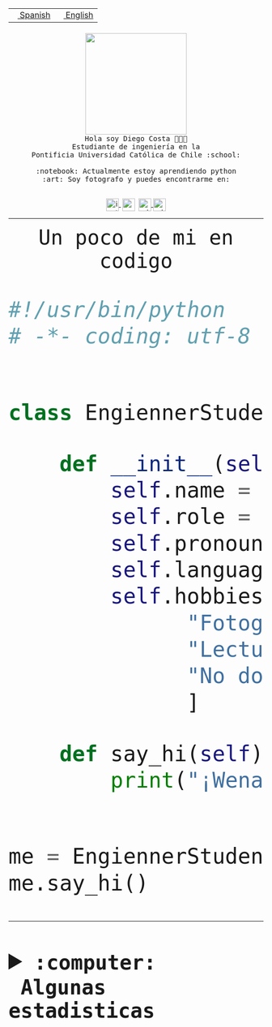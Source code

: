 <table border="0"  align="right">
 <tr><td><a href="README.md"><img src="https://upload.wikimedia.org/wikipedia/commons/thumb/8/89/Bandera_de_Espa%C3%B1a.svg/1200px-Bandera_de_Espa%C3%B1a.svg.png" height="10"> Spanish</a></td>
 <td><a href="README.en.md"><img src="https://upload.wikimedia.org/wikipedia/commons/a/a4/Flag_of_the_United_States.svg" height="10"> English</a></td></tr>
</table><br><br><br>


<p align="center">
  <img src="https://github.com/diegocostares/diegocostares/blob/main/Images/aaa2.gif?raw=true" height="200px">
  <br><samp>
    Hola soy Diego Costa 👨🏻‍💻<br>
    Estudiante de ingeniería en la <br>
    Pontificia Universidad Católica de Chile :school:<br>
  <br>
    :notebook: Actualmente estoy aprendiendo python <br>
    :art: Soy fotografo y puedes encontrarme en: <br>
  <br></samp>
  
</p>

<p align="center">
   <a href="https://instagram.com/diegocosta_no" target="blank">
    <img 
    align="center" src="https://cdn.jsdelivr.net/npm/simple-icons@3.0.1/icons/instagram.svg" alt="instagram" height="25px" width="25px" />
  </a>
  <a style="border: 3px solid; color: white;"href="https://t.me/diegocosta_no" target="blank">
  <img
  align="center" alt="Telegram" width="25px" src="https://icons-for-free.com/iconfiles/png/512/Telegram-1324888767380505522.png" />
</a>
<a href="https://api.whatsapp.com/send?phone=56971897835&text=Hola!" target="blank">
  <img
  align="center" alt="wtsp" width="25px" src="https://img.icons8.com/pastel-glyph/2x/whatsapp--v2.png" />
</a>
<a href="https://www.linkedin.com/in/diego-costa-786249213/" target="blank">
  <img
  align="center" alt="wtsp" width="25px" src="https://img.icons8.com/metro/452/linkedin.png" />
</a>

  </a>
</p>

---


<p align="center"><font size="25"><samp>Un poco de mi en codigo</samp></front></p>


```python
#!/usr/bin/python
# -*- coding: utf-8 -*-


class EngiennerStudent:

    def __init__(self):
        self.name = "Diego Costa"
        self.role = "Estudiante"
        self.pronouns = "he/him"
        self.language_spoken = ["es_CL", "en_US"]
        self.hobbies = [
              "Fotografia",
              "Lectura",
              "No dormir",
              ]

    def say_hi(self):
        print("¡Wena mundo!")


me = EngiennerStudent()
me.say_hi()
```
---
<details>
  <summary><b><samp>:computer: &nbsp;Algunas estadisticas</samp></b></summary>
  <br/></p>

<!--START_SECTION:waka-->
![Code Time](http://img.shields.io/badge/Code%20Time-646%20hrs%2047%20mins-blue)

**Soy nocturno 🦉** 

```text
🌞 Mañana     7 commits      ░░░░░░░░░░░░░░░░░░░░░░░░░   1.47% 
🌆 Día        144 commits    ███████░░░░░░░░░░░░░░░░░░   30.25% 
🌃 Tarde      190 commits    ██████████░░░░░░░░░░░░░░░   39.92% 
🌙 Noche      135 commits    ███████░░░░░░░░░░░░░░░░░░   28.36%

```
📅 **Soy más productivo los Miércoles** 

```text
Lunes        30 commits     █░░░░░░░░░░░░░░░░░░░░░░░░   6.3% 
Martes       51 commits     ██░░░░░░░░░░░░░░░░░░░░░░░   10.71% 
Miércoles    129 commits    ██████░░░░░░░░░░░░░░░░░░░   27.1% 
Jueves       57 commits     ███░░░░░░░░░░░░░░░░░░░░░░   11.97% 
Viernes      37 commits     ██░░░░░░░░░░░░░░░░░░░░░░░   7.77% 
Sábado       71 commits     ███░░░░░░░░░░░░░░░░░░░░░░   14.92% 
Domingo      101 commits    █████░░░░░░░░░░░░░░░░░░░░   21.22%

```


📊 **Esta semana me dediqué a** 

```text
🐱‍💻 Proyectos: 
Web test                 4 hrs 27 mins       ███████████░░░░░░░░░░░░░░   44.39% 
WEB-perfiles             2 hrs 40 mins       ██████░░░░░░░░░░░░░░░░░░░   26.69% 
pricing                  2 hrs 3 mins        █████░░░░░░░░░░░░░░░░░░░░   20.48% 
Web i1                   35 mins             █░░░░░░░░░░░░░░░░░░░░░░░░   5.96% 
2114_pixie               7 mins              ░░░░░░░░░░░░░░░░░░░░░░░░░   1.19%

```


 Last Updated on 18/09/2022 20:28:35 UTC
<!--END_SECTION:waka-->
  
  

<p align="center"> <img src="https://github-readme-stats.vercel.app/api?username=diegocostares&show_icons=true&theme=ayu-mirage" alt="abhisheknaiidu" /></p>
 
</details>
